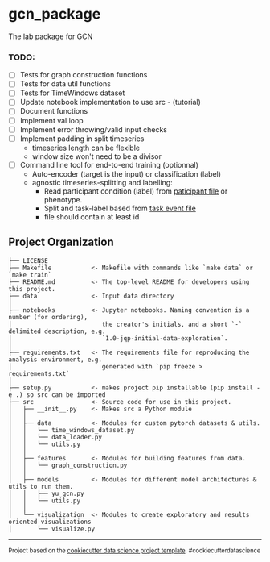 gcn_package
==============================

The lab package for GCN

### TODO:
 - [ ] Tests for graph construction functions
 - [ ] Tests for data util functions
 - [ ] Tests for TimeWindows dataset
 - [ ] Update notebook implementation to use src - (tutorial)
 - [ ] Document functions
 - [ ] Implement val loop
 - [ ] Implement error throwing/valid input checks
 - [ ] Implement padding in split timeseries
     - timeseries length can be flexible
     - window size won't need to be a divisor
 - [ ] Command line tool for end-to-end training (optionnal)
     - Auto-encoder (target is the input) or classification (label)
     - agnostic timeseries-splitting and labelling:
         - Read participant condition (label) from [paticipant file](https://bids-specification.readthedocs.io/en/stable/03-modality-agnostic-files.html#participants-file) or phenotype.
         - Split and task-label based from [task event file](https://bids-specification.readthedocs.io/en/stable/04-modality-specific-files/05-task-events.html#task-events)
         - file should contain at least id
 
Project Organization
------------

    ├── LICENSE
    ├── Makefile           <- Makefile with commands like `make data` or `make train`
    ├── README.md          <- The top-level README for developers using this project.
    ├── data               <- Input data directory
    │
    ├── notebooks          <- Jupyter notebooks. Naming convention is a number (for ordering),
    │                         the creator's initials, and a short `-` delimited description, e.g.
    │                         `1.0-jqp-initial-data-exploration`.
    │
    ├── requirements.txt   <- The requirements file for reproducing the analysis environment, e.g.
    │                         generated with `pip freeze > requirements.txt`
    │
    ├── setup.py           <- makes project pip installable (pip install -e .) so src can be imported
    ├── src                <- Source code for use in this project.
    │   ├── __init__.py    <- Makes src a Python module
    │   │
    │   ├── data           <- Modules for custom pytorch datasets & utils.
    │   │   └── time_windows_dataset.py
    │   │   └── data_loader.py
    │   │   └── utils.py
    │   │
    │   ├── features       <- Modules for building features from data.
    │   │   └── graph_construction.py
    │   │
    │   ├── models         <- Modules for different model architectures & utils to run them.
    │   │   ├── yu_gcn.py
    │   │   └── utils.py
    │   │
    │   └── visualization  <- Modules to create exploratory and results oriented visualizations
    │       └── visualize.py

--------

<p><small>Project based on the <a target="_blank" href="https://drivendata.github.io/cookiecutter-data-science/">cookiecutter data science project template</a>. #cookiecutterdatascience</small></p>
